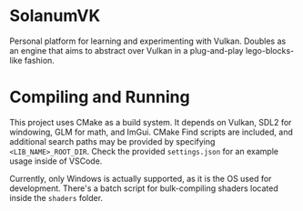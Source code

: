 # SolanumVK
Personal platform for learning and experimenting with Vulkan. Doubles as an engine that aims to abstract over Vulkan in a plug-and-play lego-blocks-like fashion.

# Compiling and Running
This project uses CMake as a build system. It depends on Vulkan, SDL2 for windowing, GLM for math, and ImGui. CMake Find scripts are included, and additional search paths may be provided by specifying `<LIB_NAME>_ROOT_DIR`. Check the provided `settings.json` for an example usage inside of VSCode.

Currently, only Windows is actually supported, as it is the OS used for development. There's a batch script for bulk-compiling shaders located inside the `shaders` folder.
